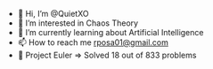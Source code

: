 - 👋 Hi, I’m @QuietXO
- 👀 I’m interested in Chaos Theory
- 🌱 I’m currently learning about Artificial Intelligence
- 📫 How to reach me rposa01@gmail.com
- 🚀 Project Euler => Solved 18 out of 833 problems
